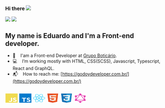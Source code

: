 ### Hi there <img src="https://media.giphy.com/media/hvRJCLFzcasrR4ia7z/giphy.gif" height="25px">

<div>
  <img height="180em" src="https://github-readme-stats.vercel.app/api?username=maxtrodaro&show_icons=true&theme=dracula&include_all_commits=true&count_private=true"/>
  <img height="180em" src="https://github-readme-stats.vercel.app/api/top-langs/?username=maxtrodaro&layout=compact&langs_count=7&theme=dracula"/>
</div>

## My name is Eduardo and I'm a Front-end developer.

- :office: &nbsp;&nbsp; I'am a Front-end Developer at [Grupo Boticário](https://github.com/grupoboticario).
- :computer: &nbsp;&nbsp; I’m working mostly with HTML, CSS(SCSS), Javascript, Typescript, React and GraphQL.
- :mailbox_with_mail: &nbsp;&nbsp; How to reach me: [https://godoydeveloper.com.br/](https://godoydeveloper.com.br/)

<div style="display: inline_block"><br>
  <img align="center" alt="Du-Js" height="30" width="40" src="https://raw.githubusercontent.com/devicons/devicon/master/icons/javascript/javascript-plain.svg">
  <img align="center" alt="Du-Ts" height="30" width="40" src="https://raw.githubusercontent.com/devicons/devicon/master/icons/typescript/typescript-plain.svg">
  <img align="center" alt="Du-React" height="30" width="40" src="https://raw.githubusercontent.com/devicons/devicon/master/icons/react/react-original.svg">
  <img align="center" alt="Du-HTML" height="30" width="40" src="https://raw.githubusercontent.com/devicons/devicon/master/icons/html5/html5-original.svg">
  <img align="center" alt="Du-CSS" height="30" width="40" src="https://raw.githubusercontent.com/devicons/devicon/master/icons/css3/css3-original.svg">
  <img align="center" alt="Du-GraphQL" height="30" width="40" src="https://raw.githubusercontent.com/devicons/devicon/master/icons/graphql/graphql-plain.svg">
</div>

